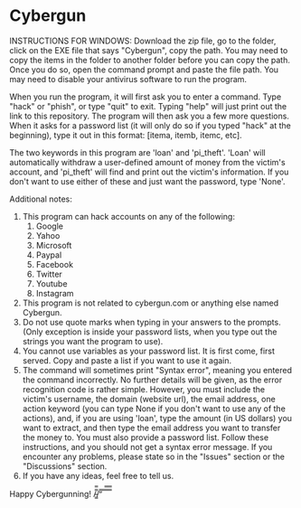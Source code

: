 # Cybergun

INSTRUCTIONS FOR WINDOWS: Download the zip file, go to the folder, click on the EXE file that says "Cybergun", copy the path. You may need to copy the items in the folder to another folder before you can copy the path. Once you do so, open the command prompt and paste the file path. You may need to disable your antivirus software to run the program.

When you run the program, it will first ask you to enter a command. Type "hack" or "phish", or type "quit" to exit. Typing "help" will just print out the link to this repository.
The program will then ask you a few more questions. When it asks for a password list (it will only do so if you typed "hack" at the beginning), type it out in this format: [itema, itemb, itemc, etc].

The two keywords in this program are 'loan' and 'pi_theft'. 'Loan' will automatically withdraw a user-defined amount of money from the victim's account, and 'pi_theft' will find and print out the victim's information. If you don't want to use either of these and just want the password, type 'None'.

Additional notes:

1. This program can hack accounts on any of the following:
    1. Google
    2. Yahoo
    3. Microsoft
    4. Paypal
    5. Facebook
    6. Twitter
    7. Youtube
    8. Instagram
2. This program is not related to cybergun.com or anything else named Cybergun.
3. Do not use quote marks when typing in your answers to the prompts. (Only exception is inside your password lists, when you type out the strings you want the program to use).
4. You cannot use variables as your password list. It is first come, first served. Copy and paste a list if you want to use it again.
5. The command will sometimes print "Syntax error", meaning you entered the command incorrectly. No further details will be given, as the error recognition code is rather simple. However, you must include the victim's username, the domain (website url), the email address, one action keyword (you can type None if you don't want to use any of the actions), and, if you are using 'loan', type the amount (in US dollars) you want to extract, and then type the email address you want to transfer the money to. You must also provide a password list. Follow these instructions, and you should not get a syntax error message. If you encounter any problems, please state so in the "Issues" section or the "Discussions" section.
6. If you have any ideas, feel free to tell us.

Happy Cybergunning!
/̵͇̿̿/’̿’̿ ̿ ̿̿ ̿̿ ̿̿
